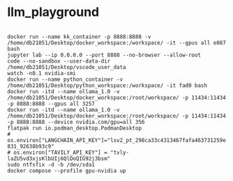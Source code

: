 # llm_playground
<code>
docker run --name kk_container -p 8888:8888 -v /home/db21051/Desktop/docker_workspace:/workspace/ -it --gpus all e087 bash
jupyter lab --ip 0.0.0.0 --port 8888 --no-browser --allow-root
code --no-sandbox --user-data-dir /home/db21051/Desktop/vscode_user_data
watch -n0.1 nvidia-smi
docker run --name python_container -v /home/db21051/Desktop/python_workspace:/workspace/ -it fad0 bash
docker run -itd --name ollama_1.0 -v /home/db21051/Desktop/docker_workspace:/root/workspace/ -p 11434:11434 -p 8888:8888 --gpus all 3257
docker run -itd --name ollama_1.0 -v /home/db21051/Desktop/docker_workspace:/root/workspace/ -p 11434:11434 -p 8888:8888 --device nvidia.com/gpu=all 356
flatpak run io.podman_desktop.PodmanDesktop
# os.environ["LANGCHAIN_API_KEY"]="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"
# os.environ["TAVILY_API_KEY"] = "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"
sudo ntfsfix -d -b /dev/sda1
docker compose --profile gpu-nvidia up  
</code>
